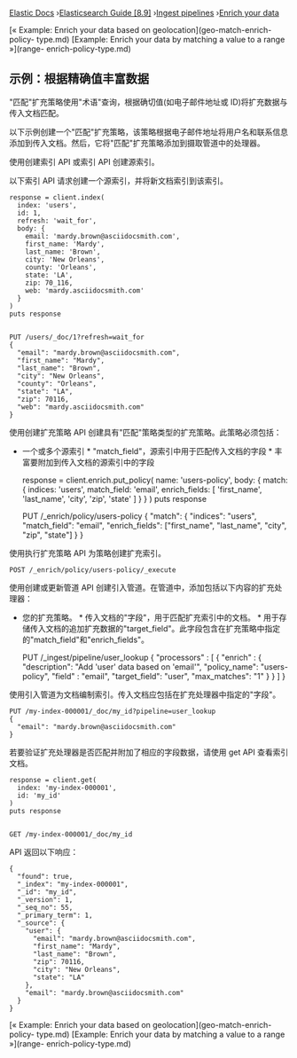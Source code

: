 

[Elastic Docs](/guide/) ›[Elasticsearch Guide [8.9]](index.md) ›[Ingest
pipelines](ingest.md) ›[Enrich your data](ingest-enriching-data.md)

[« Example: Enrich your data based on geolocation](geo-match-enrich-policy-
type.md) [Example: Enrich your data by matching a value to a range »](range-
enrich-policy-type.md)

## 示例：根据精确值丰富数据

"匹配"扩充策略使用"术语"查询，根据确切值(如电子邮件地址或 ID)将扩充数据与传入文档匹配。

以下示例创建一个"匹配"扩充策略，该策略根据电子邮件地址将用户名和联系信息添加到传入文档。然后，它将"匹配"扩充策略添加到摄取管道中的处理器。

使用创建索引 API 或索引 API 创建源索引。

以下索引 API 请求创建一个源索引，并将新文档索引到该索引。

    
    
    response = client.index(
      index: 'users',
      id: 1,
      refresh: 'wait_for',
      body: {
        email: 'mardy.brown@asciidocsmith.com',
        first_name: 'Mardy',
        last_name: 'Brown',
        city: 'New Orleans',
        county: 'Orleans',
        state: 'LA',
        zip: 70_116,
        web: 'mardy.asciidocsmith.com'
      }
    )
    puts response
    
    
    PUT /users/_doc/1?refresh=wait_for
    {
      "email": "mardy.brown@asciidocsmith.com",
      "first_name": "Mardy",
      "last_name": "Brown",
      "city": "New Orleans",
      "county": "Orleans",
      "state": "LA",
      "zip": 70116,
      "web": "mardy.asciidocsmith.com"
    }

使用创建扩充策略 API 创建具有"匹配"策略类型的扩充策略。此策略必须包括：

* 一个或多个源索引 * "match_field"，源索引中用于匹配传入文档的字段 * 丰富要附加到传入文档的源索引中的字段

    
    
    response = client.enrich.put_policy(
      name: 'users-policy',
      body: {
        match: {
          indices: 'users',
          match_field: 'email',
          enrich_fields: [
            'first_name',
            'last_name',
            'city',
            'zip',
            'state'
          ]
        }
      }
    )
    puts response
    
    
    PUT /_enrich/policy/users-policy
    {
      "match": {
        "indices": "users",
        "match_field": "email",
        "enrich_fields": ["first_name", "last_name", "city", "zip", "state"]
      }
    }

使用执行扩充策略 API 为策略创建扩充索引。

    
    
    POST /_enrich/policy/users-policy/_execute

使用创建或更新管道 API 创建引入管道。在管道中，添加包括以下内容的扩充处理器：

* 您的扩充策略。  * 传入文档的"字段"，用于匹配扩充索引中的文档。  * 用于存储传入文档的追加扩充数据的"target_field"。此字段包含在扩充策略中指定的"match_field"和"enrich_fields"。

    
    
    PUT /_ingest/pipeline/user_lookup
    {
      "processors" : [
        {
          "enrich" : {
            "description": "Add 'user' data based on 'email'",
            "policy_name": "users-policy",
            "field" : "email",
            "target_field": "user",
            "max_matches": "1"
          }
        }
      ]
    }

使用引入管道为文档编制索引。传入文档应包括在扩充处理器中指定的"字段"。

    
    
    PUT /my-index-000001/_doc/my_id?pipeline=user_lookup
    {
      "email": "mardy.brown@asciidocsmith.com"
    }

若要验证扩充处理器是否匹配并附加了相应的字段数据，请使用 get API 查看索引文档。

    
    
    response = client.get(
      index: 'my-index-000001',
      id: 'my_id'
    )
    puts response
    
    
    GET /my-index-000001/_doc/my_id

API 返回以下响应：

    
    
    {
      "found": true,
      "_index": "my-index-000001",
      "_id": "my_id",
      "_version": 1,
      "_seq_no": 55,
      "_primary_term": 1,
      "_source": {
        "user": {
          "email": "mardy.brown@asciidocsmith.com",
          "first_name": "Mardy",
          "last_name": "Brown",
          "zip": 70116,
          "city": "New Orleans",
          "state": "LA"
        },
        "email": "mardy.brown@asciidocsmith.com"
      }
    }

[« Example: Enrich your data based on geolocation](geo-match-enrich-policy-
type.md) [Example: Enrich your data by matching a value to a range »](range-
enrich-policy-type.md)
